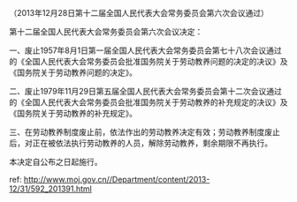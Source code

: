 （2013年12月28日第十二届全国人民代表大会常务委员会第六次会议通过）

第十二届全国人民代表大会常务委员会第六次会议决定：

一、废止1957年8月1日第一届全国人民代表大会常务委员会第七十八次会议通过的《全国人民代表大会常务委员会批准国务院关于劳动教养问题的决定的决议》及《国务院关于劳动教养问题的决定》。

二、废止1979年11月29日第五届全国人民代表大会常务委员会第十二次会议通过的《全国人民代表大会常务委员会批准国务院关于劳动教养的补充规定的决议》及《国务院关于劳动教养的补充规定》。

三、在劳动教养制度废止前，依法作出的劳动教养决定有效；劳动教养制度废止后，对正在被依法执行劳动教养的人员，解除劳动教养，剩余期限不再执行。

本决定自公布之日起施行。



 ref: <http://www.moj.gov.cn//Department/content/2013-12/31/592_201391.html>